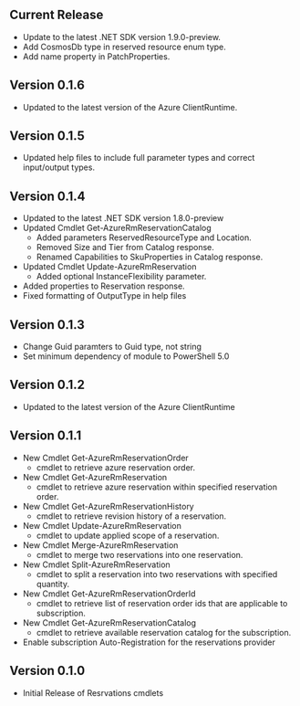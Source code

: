 
<!--
    Please leave this section at the top of the change log.

    Changes for the current release should go under the section titled "Current Release", and should adhere to the following format:

    ## Current Release
    * Overview of change #1
        - Additional information about change #1
    * Overview of change #2
        - Additional information about change #2
        - Additional information about change #2
    * Overview of change #3
    * Overview of change #4
        - Additional information about change #4

    ## YYYY.MM.DD - Version X.Y.Z (Previous Release)
    * Overview of change #1
        - Additional information about change #1
-->
## Current Release
* Update to the latest .NET SDK version 1.9.0-preview.
* Add CosmosDb type in reserved resource enum type.
* Add name property in PatchProperties.

## Version 0.1.6
* Updated to the latest version of the Azure ClientRuntime.

## Version 0.1.5
* Updated help files to include full parameter types and correct input/output types.

## Version 0.1.4
* Updated to the latest .NET SDK version 1.8.0-preview
* Updated Cmdlet Get-AzureRmReservationCatalog
    - Added parameters ReservedResourceType and Location.
    - Removed Size and Tier from Catalog response.
    - Renamed Capabilities to SkuProperties in Catalog response.
* Updated Cmdlet Update-AzureRmReservation
    - Added optional InstanceFlexibility parameter.
* Added properties to Reservation response.
* Fixed formatting of OutputType in help files

## Version 0.1.3
* Change Guid paramters to Guid type, not string
* Set minimum dependency of module to PowerShell 5.0

## Version 0.1.2
* Updated to the latest version of the Azure ClientRuntime

## Version 0.1.1
* New Cmdlet Get-AzureRmReservationOrder
    - cmdlet to retrieve azure reservation order.
* New Cmdlet Get-AzureRmReservation
    - cmdlet to retrieve azure reservation within specified reservation order.
* New Cmdlet Get-AzureRmReservationHistory
    - cmdlet to retrieve revision history of a reservation.
* New Cmdlet Update-AzureRmReservation
    - cmdlet to update applied scope of a reservation.
* New Cmdlet Merge-AzureRmReservation
    - cmdlet to merge two reservations into one reservation.
* New Cmdlet Split-AzureRmReservation
    - cmdlet to split a reservation into two reservations with specified quantity.
* New Cmdlet Get-AzureRmReservationOrderId
    - cmdlet to retrieve list of reservation order ids that are applicable to subscription.
* New Cmdlet Get-AzureRmReservationCatalog
    - cmdlet to retrieve available reservation catalog for the subscription.
* Enable subscription Auto-Registration for the reservations provider

## Version 0.1.0
* Initial Release of Resrvations cmdlets
